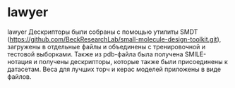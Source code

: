 # lawyer
lawyer
Дескрипторы были собраны с помощью утилиты SMDT (https://github.com/BeckResearchLab/small-molecule-design-toolkit.git), загружены в отдельные файлы и объединены 
с тренировочной и тестовой выборками. Также из pdb-файла была получена SMILE-нотация и получены дескрипторы, которые также были присоединены к датасетам. 
Веса для лучших торч и керас моделей приложены в виде файлов.

